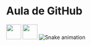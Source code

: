 # Aula de GitHub
<img src="https://cdn.jsdelivr.net/gh/devicons/devicon/icons/java/java-original.svg" width="40" height="40"/> <img src="https://cdn.jsdelivr.net/gh/devicons/devicon/icons/linux/linux-original.svg" width="40" height="40"/>
![Snake animation](https://github.com/seu-usuário-aqui/seu-usuário-aqui/blob/output/github-contribution-grid-snake.svg)
